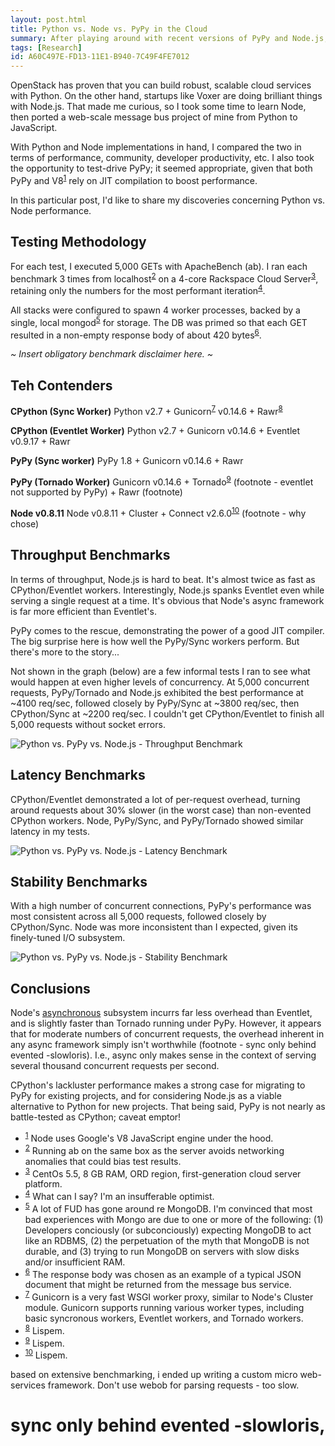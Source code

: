 ```yaml
---
layout: post.html
title: Python vs. Node vs. PyPy in the Cloud
summary: After playing around with recent versions of PyPy and Node.js, I've discovered some things that may surprise you.
tags: [Research]
id: A60C497E-FD13-11E1-B940-7C49F4FE7012
---
```


OpenStack has proven that you can build robust, scalable cloud services with Python. On the other hand, startups like Voxer are doing brilliant things with Node.js. That made me curious, so I took some time to learn Node, then ported a web-scale message bus project of mine from Python to JavaScript. 

With Python and Node implementations in hand, I compared the two in terms of performance, community, developer productivity, etc. I also took the opportunity to test-drive PyPy; it seemed appropriate, given that both PyPy and V8<sup><a name="id-1" href="#id-1.ftn">1</a></sup> rely on JIT compilation to boost performance. 

In this particular post, I'd like to share my discoveries concerning Python vs. Node performance. 

## Testing Methodology ##

For each test, I executed 5,000 GETs with ApacheBench (ab). I ran each benchmark 3 times from localhost<sup><a name="id-2" href="#id-2.ftn">2</a></sup> on a 4-core Rackspace Cloud Server<sup><a name="id-3" href="#id-3.ftn">3</a></sup>, retaining only the numbers for the most performant iteration<sup><a name="id-4" href="#id-4.ftn">4</a></sup>.

All stacks were configured to spawn 4 worker processes, backed by a single, local mongod<sup><a name="id-5" href="#id-5.ftn">5</a></sup> for storage. The DB was primed so that each GET resulted in a non-empty response body of about 420 bytes<sup><a name="id-6" href="#id-6.ftn">6</a></sup>.

*~ Insert obligatory benchmark disclaimer here. ~*

## Teh Contenders ##

**CPython (Sync Worker)** 
Python v2.7 + Gunicorn<sup><a name="id-7" href="#id-7.ftn">7</a></sup> v0.14.6 + Rawr<sup><a name="id-8" href="#id-8.ftn">8</a></sup> 

**CPython (Eventlet Worker)** 
Python v2.7 + Gunicorn v0.14.6 + Eventlet v0.9.17 + Rawr

**PyPy (Sync worker)** 
PyPy 1.8 + Gunicorn v0.14.6 + Rawr

**PyPy (Tornado Worker)** 
Gunicorn v0.14.6 + Tornado<sup><a name="id-9" href="#id-9.ftn">9</a></sup>  (footnote - eventlet not supported by PyPy) + Rawr (footnote)

**Node v0.8.11** 
Node v0.8.11 + Cluster + Connect v2.6.0<sup><a name="id-10" href="#id-10.ftn">10</a></sup> (footnote - why chose)

## Throughput Benchmarks ##

In terms of throughput, Node.js is hard to beat. It's almost twice as fast as CPython/Eventlet workers. Interestingly, Node.js spanks Eventlet even while serving a single request at a time. It's obvious that Node's async framework is far more efficient than Eventlet's.

PyPy comes to the rescue, demonstrating the power of a good JIT compiler. The big surprise here is how well the PyPy/Sync workers perform. But there's more to the story... 

Not shown in the graph (below) are a few informal tests I ran to see what would happen at even higher levels of concurrency. At 5,000 concurrent requests, PyPy/Tornado and Node.js exhibited the best performance at ~4100 req/sec, followed closely by PyPy/Sync at ~3800 req/sec, then CPython/Sync at ~2200 req/sec. I couldn't get CPython/Eventlet to finish all 5,000 requests without socket errors.

<img class="block" src="/assets/images/node-bench/throughput.png" alt="Python vs. PyPy vs. Node.js - Throughput Benchmark" />

## Latency Benchmarks ##

CPython/Eventlet demonstrated a lot of per-request overhead, turning around requests about 30% slower (in the worst case) than non-evented CPython workers. Node, PyPy/Sync, and PyPy/Tornado showed similar latency in my tests.

<img class="block" src="/assets/images/node-bench/latency.png" alt="Python vs. PyPy vs. Node.js - Latency Benchmark" />

## Stability Benchmarks ##

With a high number of concurrent connections, PyPy's performance was most consistent across all 5,000 requests, followed closely by CPython/Sync. Node was more inconsistent than I expected, given its finely-tuned I/O subsystem.

<img class="block" src="/assets/images/node-bench/stability.png" alt="Python vs. PyPy vs. Node.js - Stability Benchmark" />

## Conclusions ##

Node's [asynchronous](/2012/09/18/demystifying-async-io.html) subsystem incurrs far less overhead than Eventlet, and is slightly faster than Tornado running under PyPy. However, it appears that for moderate numbers of concurrent requests, the overhead inherent in any async framework simply isn't worthwhile (footnote - sync only behind evented -slowloris). I.e., async only makes sense in the context of serving several thousand concurrent requests per second.

CPython's lackluster performance makes a strong case for migrating to PyPy for existing projects, and for considering Node.js as a viable alternative to Python for new projects. That being said, PyPy is not nearly as battle-tested as CPython; caveat emptor!

<ul class="footnotes">
  <li>
    <sup><a name="id-1.ftn" href="#id-1">1</a></sup> Node uses Google's V8 JavaScript engine under the hood. 
  </li>
  <li>
    <sup><a name="id-2.ftn" href="#id-2">2</a></sup> Running ab on the same box as the server avoids networking anomalies that could bias test results.
  </li>
  <li>
    <sup><a name="id-3.ftn" href="#id-3">3</a></sup> CentOs 5.5, 8 GB RAM, ORD region, first-generation cloud server platform.
  </li>
  <li>
    <sup><a name="id-4.ftn" href="#id-4">4</a></sup> What can I say? I'm an insufferable optimist.
  </li>
  <li>
    <sup><a name="id-5.ftn" href="#id-5">5</a></sup> A lot of FUD has gone around re MongoDB. I'm convinced that most bad experiences with Mongo are due to one or more of the following: (1) Developers conciously (or subconciously) expecting MongoDB to act like an RDBMS, (2) the perpetuation of the myth that MongoDB is not durable, and (3) trying to run MongoDB on servers with slow disks and/or insufficient RAM.
  </li>
  <li>
    <sup><a name="id-6.ftn" href="#id-6">6</a></sup> The response body was chosen as an example of a typical JSON document that might be returned from the message bus service.
  </li>
  <li>
    <sup><a name="id-7.ftn" href="#id-7">7</a></sup> Gunicorn is a very fast WSGI worker proxy, similar to Node's Cluster module. Gunicorn supports running various worker types, including basic syncronous workers, Eventlet workers, and Tornado workers.
  </li>
  <li>
    <sup><a name="id-8.ftn" href="#id-8">8</a></sup> Lispem.
  </li>
  <li>
    <sup><a name="id-9.ftn" href="#id-9">9</a></sup> Lispem.
  </li>
  <li>
    <sup><a name="id-10.ftn" href="#id-10">10</a></sup> Lispem.
  </li>
</ul>

based on extensive benchmarking, i ended up writing a custom micro web-services framework. Don't use webob for parsing requests - too slow.

sync only behind evented -slowloris, 
=

